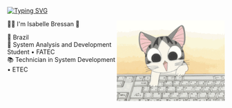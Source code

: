 <a href="https://git.io/typing-svg"><img src="https://readme-typing-svg.demolab.com?font=Roboto&weight=500&size=30&letterSpacing=2px&duration=5050&pause=1000&color=F76C9F&center=verdadeiro&vCenter=falso&repeat=verdadeiro&random=falso&width=420&height=55&lines=Hello+World!+%F0%9F%91%8B" alt="Typing SVG" /></a>

<img src="giphy.gif" width="250px" align = "right">

  🐱‍💻 I'm Isabelle Bressan 🎀

   📍 Brazil </br>
  📓 System Analysis and Development Student • FATEC </br>
  📚 Technician in System Development • ETEC

